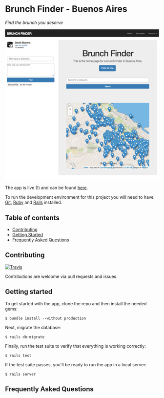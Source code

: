 Brunch Finder - Buenos Aires
========

_Find the brunch you deserve_

![Brunch Finder home page](screenshots/homepage.png "Brunch Finder home page")

The app is live (!) and can be found [here](https://arcane-bayou-17342.herokuapp.com/).

To run the development environment for this project you will need to have [Git](https://git-scm.com/), [Ruby](https://www.ruby-lang.org/en/) and [Rails](http://rubyonrails.org/) installed.


## Table of contents

- [Contributing](#contributing)
- [Getting Started](#getting-started)
- [Frequently Asked Questions](#frequently-asked-questions)

## Contributing

[![Travis](https://travis-ci.org/whensbrunch/brunch-finder.svg)](https://travis-ci.org/whensbrunch/brunch-finder)

Contributions are welcome via pull requests and issues.

## Getting started

To get started with the app, clone the repo and then install the needed gems:

```
$ bundle install --without production
```

Next, migrate the database:

```
$ rails db:migrate
```

Finally, run the test suite to verify that everything is working correctly:

```
$ rails test
```

If the test suite passes, you'll be ready to run the app in a local server:

```
$ rails server
```

## Frequently Asked Questions
